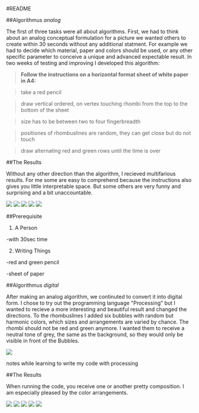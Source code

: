 #README 

##Algorithmus *analog*

The first of three tasks were all about algorithms. First, we had to think about an analog conceptual formulation for a picture we wanted others to create within 30 seconds without any additional statment. For example we had to decide which material, paper and colors should be used, or any other specific parameter to conceive a unique and advanced expectable result. In two weeks of testing and improving I developed this algorithm:

>**Follow the instructions on a horizontal format sheet of white paper in A4:**

>take a red pencil

>draw vertical ordered, on vertex touching rhombi from the top to the bottom of the sheet

>size has to be between two to four fingerbreadth

>positiones of rhombuslines are random, they can get close but do not touch

>draw alternating red and green rows until the time is over


##The Results

Without any other direction than the algorithm, I recieved multifarious results. For me some are easy to comprehend because the instructions also gives you little interpretable space. But some others are very funny and surprising and a bit unaccountable.

![](https://cloud.githubusercontent.com/assets/12065257/10159114/b099eb5e-6696-11e5-8516-49f034212e2a.jpeg)
![](https://cloud.githubusercontent.com/assets/12065257/10159117/b09d78e6-6696-11e5-85d6-b4677cb6bf38.jpeg)
![](https://cloud.githubusercontent.com/assets/12065257/10159116/b09b7d16-6696-11e5-9a83-1c4c88abaf07.jpeg)
![](https://cloud.githubusercontent.com/assets/12065257/10159113/b097702c-6696-11e5-8ab9-712c5b31d1a5.jpeg)
![](https://cloud.githubusercontent.com/assets/12065257/10159115/b09b393c-6696-11e5-950b-b77cba1e3e15.jpeg)


##Prerequisite

1. A Person

  -with 30sec time

2. Writing Things

  -red and green pencil

  -sheet of paper


##Algorithmus *digital*

After making an analog algorithm, we continuted to convert it into digital form. 
I chose to try out the programming language "Processing" but I wanted to recieve a more interesting and beautiful 
result and changed the directions. To the rhombuslines I added six bubbles with random but harmonic colors, 
which sizes and arrangements are varied by chance. The rhombi should not be red and green anymore. 
I wanted them to receive a neutral tone of grey, the same as the background, so they would only be visible in
front of the Bubbles.

![](https://cloud.githubusercontent.com/assets/12065257/10163766/5d39b25e-66b5-11e5-93a2-76c00275f93e.jpeg)

notes while learning to write my code with processing

##The Results

When running the code, you receive one or another pretty composition. I am especially pleased by the color 
arrangements.

![](https://cloud.githubusercontent.com/assets/12065257/10160386/778ff6a8-669d-11e5-9227-5d1132a0989c.png)
![](https://cloud.githubusercontent.com/assets/12065257/10160385/778f545a-669d-11e5-864a-509979e4f9bd.png)
![](https://cloud.githubusercontent.com/assets/12065257/10160383/778a2a48-669d-11e5-98fd-45d7c067dfdd.png)
![](https://cloud.githubusercontent.com/assets/12065257/10160384/778d9f52-669d-11e5-9853-85103f7f820b.png)
![](https://cloud.githubusercontent.com/assets/12065257/10160387/7796291a-669d-11e5-80cf-f62c248caf16.png)
